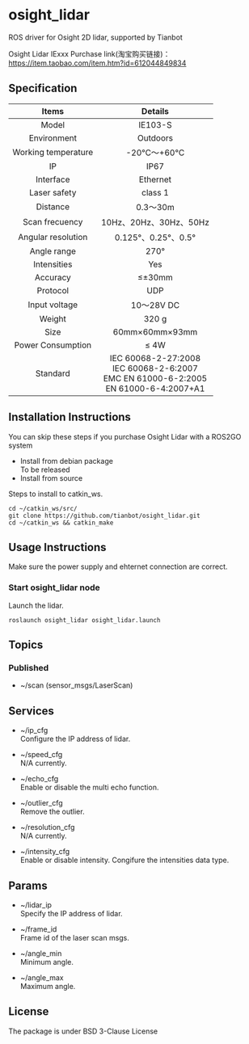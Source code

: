 # osight_lidar
ROS driver for Osight 2D lidar, supported by Tianbot

Osight Lidar IExxx
Purchase link(淘宝购买链接)：https://item.taobao.com/item.htm?id=612044849834

## Specification
|  Items  | Details|
|    :---:    |     :---:     |
| Model  | IE103-S |
| Environment  | Outdoors |
| Working temperature  | -20℃～+60℃ |
| IP  | IP67 |
| Interface  | Ethernet |
| Laser safety  | class 1 |
| Distance  | 0.3～30m |
| Scan frecuency  | 10Hz、20Hz、30Hz、50Hz |
| Angular resolution  | 0.125°、0.25°、0.5° |
| Angle range  | 270° |
| Intensities  | Yes |
| Accuracy  | ≤±30mm |
| Protocol  | UDP |
| Input voltage  | 10～28V DC |
| Weight  | 320 g |
| Size  | 60mm×60mm×93mm |
| Power Consumption  | ≤ 4W |
| Standard  | IEC 60068-2-27:2008 <br> IEC 60068-2-6:2007 <br> EMC EN 61000-6-2:2005  <br> EN 61000-6-4:2007+A1  |


## Installation Instructions
You can skip these steps if you purchase Osight Lidar with a ROS2GO system 
- Install from debian package  
  To be released
- Install from source

Steps to install to catkin_ws. 
```
cd ~/catkin_ws/src/
git clone https://github.com/tianbot/osight_lidar.git
cd ~/catkin_ws && catkin_make
```
## Usage Instructions
Make sure the power supply and ehternet connection are correct.

### Start osight_lidar node
Launch the lidar.

```
roslaunch osight_lidar osight_lidar.launch
```

## Topics
### Published  
 - ~/scan (sensor_msgs/LaserScan)

## Services
- ~/ip_cfg  
Configure the IP address of lidar.  

- ~/speed_cfg  
N/A currently.   

- ~/echo_cfg  
Enable or disable the multi echo function.  

- ~/outlier_cfg  
Remove the outlier.   

- ~/resolution_cfg  
N/A currently.  

- ~/intensity_cfg   
Enable or disable intensity. Congifure the intensities data type.  

## Params
- ~/lidar_ip  
Specify the IP address of lidar.   

- ~/frame_id  
Frame id of the laser scan msgs.  

- ~/angle_min  
Minimum angle.  

- ~/angle_max  
Maximum angle.  

## License
The package is under BSD 3-Clause License
